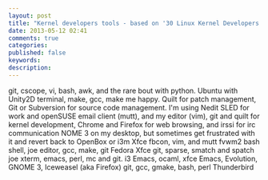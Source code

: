 ```yaml
---
layout: post
title: "Kernel developers tools - based on '30 Linux Kernel Developers in 30 Weeks'"
date: 2013-05-12 02:41
comments: true
categories: 
published: false
keywords:
description:
---
```


git, cscope, vi, bash, awk, and the rare bout with python.
Ubuntu with Unity2D
terminal, make, gcc, make me happy. Quilt for patch management, Git or 
Subversion for source code management. I'm using Nedit
SLED for work and openSUSE
email client (mutt), and my editor (vim),
git and quilt for kernel development, Chrome and Firefox for web browsing, and 
irssi for irc communication
NOME 3 on my desktop, but sometimes get frustrated with it and revert back to 
OpenBox or i3m
Xfce
fbcon, vim, and mutt
fvwm2
bash shell, joe editor, gcc, make, git
 Fedora
 Xfce
 git, sparse, smatch and spatch
 joe
  xterm, emacs, perl, mc and git.
  i3
  Emacs, ocaml, xfce
  Emacs, Evolution, GNOME 3, Iceweasel (aka Firefox)
  git, gcc, gmake, bash, perl
  Thunderbird

